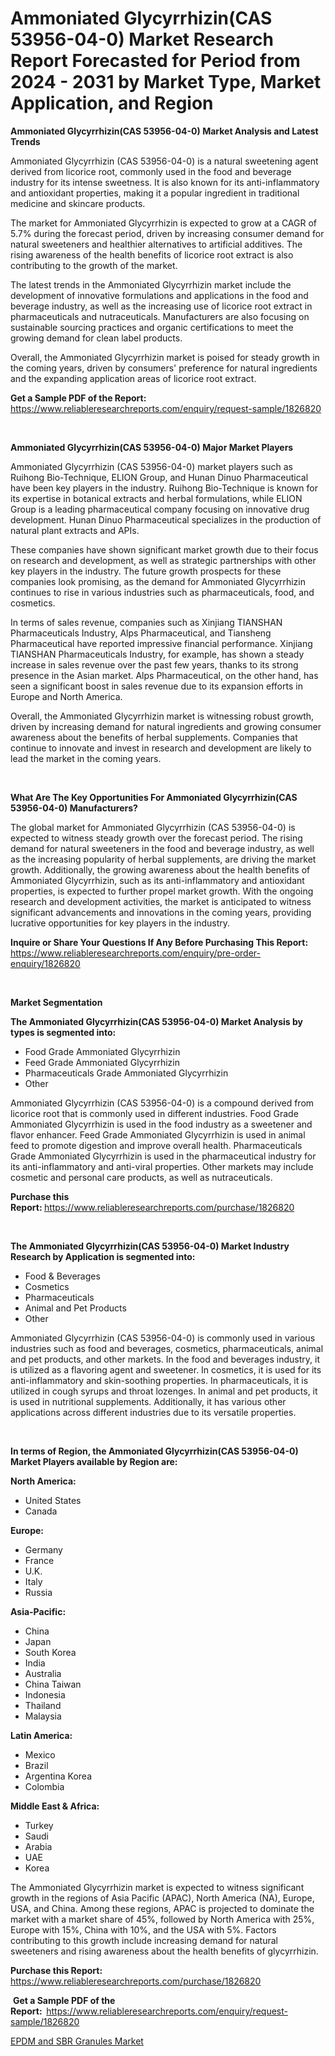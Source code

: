 <p><h1>Ammoniated Glycyrrhizin(CAS 53956-04-0) Market Research Report Forecasted for Period from 2024 -  2031 by Market Type, Market Application, and Region</h1></p><p><strong>Ammoniated Glycyrrhizin(CAS 53956-04-0) Market Analysis and Latest Trends</strong></p>
<p><p>Ammoniated Glycyrrhizin (CAS 53956-04-0) is a natural sweetening agent derived from licorice root, commonly used in the food and beverage industry for its intense sweetness. It is also known for its anti-inflammatory and antioxidant properties, making it a popular ingredient in traditional medicine and skincare products.</p><p>The market for Ammoniated Glycyrrhizin is expected to grow at a CAGR of 5.7% during the forecast period, driven by increasing consumer demand for natural sweeteners and healthier alternatives to artificial additives. The rising awareness of the health benefits of licorice root extract is also contributing to the growth of the market.</p><p>The latest trends in the Ammoniated Glycyrrhizin market include the development of innovative formulations and applications in the food and beverage industry, as well as the increasing use of licorice root extract in pharmaceuticals and nutraceuticals. Manufacturers are also focusing on sustainable sourcing practices and organic certifications to meet the growing demand for clean label products.</p><p>Overall, the Ammoniated Glycyrrhizin market is poised for steady growth in the coming years, driven by consumers' preference for natural ingredients and the expanding application areas of licorice root extract.</p></p>
<p><strong>Get a Sample PDF of the Report:&nbsp;</strong> <a href="https://www.reliableresearchreports.com/enquiry/request-sample/1826820">https://www.reliableresearchreports.com/enquiry/request-sample/1826820</a></p>
<p>&nbsp;</p>
<p><strong>Ammoniated Glycyrrhizin(CAS 53956-04-0) Major Market Players</strong></p>
<p><p>Ammoniated Glycyrrhizin (CAS 53956-04-0) market players such as Ruihong Bio-Technique, ELION Group, and Hunan Dinuo Pharmaceutical have been key players in the industry. Ruihong Bio-Technique is known for its expertise in botanical extracts and herbal formulations, while ELION Group is a leading pharmaceutical company focusing on innovative drug development. Hunan Dinuo Pharmaceutical specializes in the production of natural plant extracts and APIs.</p><p>These companies have shown significant market growth due to their focus on research and development, as well as strategic partnerships with other key players in the industry. The future growth prospects for these companies look promising, as the demand for Ammoniated Glycyrrhizin continues to rise in various industries such as pharmaceuticals, food, and cosmetics.</p><p>In terms of sales revenue, companies such as Xinjiang TIANSHAN Pharmaceuticals Industry, Alps Pharmaceutical, and Tiansheng Pharmaceutical have reported impressive financial performance. Xinjiang TIANSHAN Pharmaceuticals Industry, for example, has shown a steady increase in sales revenue over the past few years, thanks to its strong presence in the Asian market. Alps Pharmaceutical, on the other hand, has seen a significant boost in sales revenue due to its expansion efforts in Europe and North America.</p><p>Overall, the Ammoniated Glycyrrhizin market is witnessing robust growth, driven by increasing demand for natural ingredients and growing consumer awareness about the benefits of herbal supplements. Companies that continue to innovate and invest in research and development are likely to lead the market in the coming years.</p></p>
<p>&nbsp;</p>
<p><strong>What Are The Key Opportunities For Ammoniated Glycyrrhizin(CAS 53956-04-0) Manufacturers?</strong></p>
<p><p>The global market for Ammoniated Glycyrrhizin (CAS 53956-04-0) is expected to witness steady growth over the forecast period. The rising demand for natural sweeteners in the food and beverage industry, as well as the increasing popularity of herbal supplements, are driving the market growth. Additionally, the growing awareness about the health benefits of Ammoniated Glycyrrhizin, such as its anti-inflammatory and antioxidant properties, is expected to further propel market growth. With the ongoing research and development activities, the market is anticipated to witness significant advancements and innovations in the coming years, providing lucrative opportunities for key players in the industry.</p></p>
<p><strong>Inquire or Share Your Questions If Any Before Purchasing This Report:</strong> <a href="https://www.reliableresearchreports.com/enquiry/pre-order-enquiry/1826820">https://www.reliableresearchreports.com/enquiry/pre-order-enquiry/1826820</a></p>
<p>&nbsp;</p>
<p><strong>Market Segmentation</strong></p>
<p><strong>The Ammoniated Glycyrrhizin(CAS 53956-04-0) Market Analysis by types is segmented into:</strong></p>
<p><ul><li>Food Grade Ammoniated Glycyrrhizin</li><li>Feed Grade Ammoniated Glycyrrhizin</li><li>Pharmaceuticals Grade Ammoniated Glycyrrhizin</li><li>Other</li></ul></p>
<p><p>Ammoniated Glycyrrhizin (CAS 53956-04-0) is a compound derived from licorice root that is commonly used in different industries. Food Grade Ammoniated Glycyrrhizin is used in the food industry as a sweetener and flavor enhancer. Feed Grade Ammoniated Glycyrrhizin is used in animal feed to promote digestion and improve overall health. Pharmaceuticals Grade Ammoniated Glycyrrhizin is used in the pharmaceutical industry for its anti-inflammatory and anti-viral properties. Other markets may include cosmetic and personal care products, as well as nutraceuticals.</p></p>
<p><strong>Purchase this Report:&nbsp;</strong><a href="https://www.reliableresearchreports.com/purchase/1826820">https://www.reliableresearchreports.com/purchase/1826820</a></p>
<p>&nbsp;</p>
<p><strong>The Ammoniated Glycyrrhizin(CAS 53956-04-0) Market Industry Research by Application is segmented into:</strong></p>
<p><ul><li>Food & Beverages</li><li>Cosmetics</li><li>Pharmaceuticals</li><li>Animal and Pet Products</li><li>Other</li></ul></p>
<p><p>Ammoniated Glycyrrhizin (CAS 53956-04-0) is commonly used in various industries such as food and beverages, cosmetics, pharmaceuticals, animal and pet products, and other markets. In the food and beverages industry, it is utilized as a flavoring agent and sweetener. In cosmetics, it is used for its anti-inflammatory and skin-soothing properties. In pharmaceuticals, it is utilized in cough syrups and throat lozenges. In animal and pet products, it is used in nutritional supplements. Additionally, it has various other applications across different industries due to its versatile properties.</p></p>
<p>&nbsp;</p>
<p><strong>In terms of Region, the Ammoniated Glycyrrhizin(CAS 53956-04-0) Market Players available by Region are:</strong></p>
<p>
    <p> <strong> North America: </strong>
        <ul>
            <li>United States</li>
            <li>Canada</li>
        </ul>
        </p> 
    <p> <strong> Europe: </strong>
        <ul>
            <li>Germany</li>
            <li>France</li>
            <li>U.K.</li>
            <li>Italy</li>
            <li>Russia</li>
        </ul>
        </p> 
    <p> <strong> Asia-Pacific: </strong>
        <ul>
            <li>China</li>
            <li>Japan</li>
            <li>South Korea</li>
            <li>India</li>
            <li>Australia</li>
            <li>China Taiwan</li>
            <li>Indonesia</li>
            <li>Thailand</li>
            <li>Malaysia</li>
        </ul>
        </p> 
    <p> <strong> Latin America: </strong>
        <ul>
            <li>Mexico</li>
            <li>Brazil</li>
            <li>Argentina Korea</li>
            <li>Colombia</li>
        </ul>
        </p> 
    <p> <strong> Middle East & Africa: </strong>
        <ul>
            <li>Turkey</li>
            <li>Saudi</li>
            <li>Arabia</li>
            <li>UAE</li>
            <li>Korea</li>
        </ul>
    </p>
    </p>
<p><p>The Ammoniated Glycyrrhizin market is expected to witness significant growth in the regions of Asia Pacific (APAC), North America (NA), Europe, USA, and China. Among these regions, APAC is projected to dominate the market with a market share of 45%, followed by North America with 25%, Europe with 15%, China with 10%, and the USA with 5%. Factors contributing to this growth include increasing demand for natural sweeteners and rising awareness about the health benefits of glycyrrhizin.</p></p>
<p><strong>Purchase this Report: </strong><a href="https://www.reliableresearchreports.com/purchase/1826820">https://www.reliableresearchreports.com/purchase/1826820</a></p>
<p>&nbsp;<strong>Get a Sample PDF of the Report:&nbsp;&nbsp;</strong><a href="https://www.reliableresearchreports.com/enquiry/request-sample/1826820">https://www.reliableresearchreports.com/enquiry/request-sample/1826820</a></p>
<p><strong></strong></p>
<p><p><a href="https://circular-yam-9b9.notion.site/EPDM-and-SBR-Granules-Market-Share-Market-New-Trends-Analysis-Report-By-Type-By-Application-By-E-d106fa9930a7417db23c72dd086dc70e">EPDM and SBR Granules Market</a></p></p>